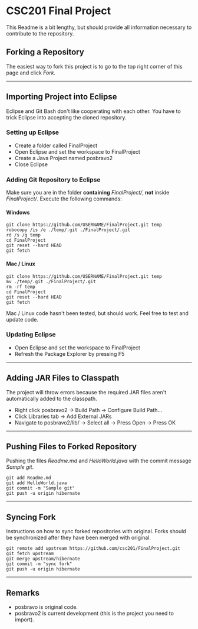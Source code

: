 # CSC201 Final Project
This Readme is a bit lengthy, but should provide all information necessary to contribute to the repository.

## Forking a Repository
The easiest way to fork this project is to go to the top right corner of this page and click *Fork*.

----
## Importing Project into Eclipse
Eclipse and Git Bash don't like cooperating with each other.  You have to trick Eclipse into accepting the cloned repository.

### Setting up Eclipse
- Create a folder called FinalProject
- Open Eclipse and set the workspace to FinalProject
- Create a Java Project named posbravo2
- Close Eclipse

### Adding Git Repository to Eclipse
Make sure you are in the folder **containing** *FinalProject/*, **not** inside *FinalProject/*.  Execute the following commands:

#### Windows
    git clone https://github.com/USERNAME/FinalProject.git temp
    robocopy /is /e ./temp/.git ./FinalProject/.git
    rd /s /q temp
    cd FinalProject
    git reset --hard HEAD
    git fetch

#### Mac / Linux
    git clone https://github.com/USERNAME/FinalProject.git temp
    mv ./temp/.git ./FinalProject/.git
    rm -rf temp
    cd FinalProject
    git reset --hard HEAD
    git fetch

Mac / Linux code hasn't been tested, but should work.  Feel free to test and update code.

### Updating Eclipse
- Open Eclipse and set the workspace to FinalProject
- Refresh the Package Explorer by pressing F5

----
## Adding JAR Files to Classpath
The project will throw errors because the required JAR files aren't automatically added to the classpath.

- Right click posbravo2 -> Build Path -> Configure Build Path...
- Click Libraries tab -> Add External JARs
- Navigate to posbravo2/lib/ -> Select all -> Press Open -> Press OK

----
## Pushing Files to Forked Repository
Pushing the files *Readme.md* and *HelloWorld.java* with the commit message *Sample git*.

    git add Readme.md
    git add HelloWorld.java
    git commit -m "Sample git"
    git push -u origin hibernate

----
## Syncing Fork
Instructions on how to sync forked repositories with original.  Forks should be synchronized after they have been merged with original.

    git remote add upstream https://github.com/csc201/FinalProject.git
    git fetch upstream
    git merge upstream/hibernate
    git commit -m "sync fork"
    git push -u origin hibernate

----
## Remarks
- posbravo is original code.
- posbravo2 is current development (this is the project you need to import).
